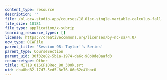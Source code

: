 ```yaml
---
content_type: resource
description: ''
file: /ol-ocw-studio-app/courses/18-01sc-single-variable-calculus-fall-2010/cba8bd8217d75ed58e7606e62e81bbc0_MIT18_01SCF10Rec_80_300k.vtt
file_size: 10181
file_type: application/x-subrip
learning_resource_types: []
license: https://creativecommons.org/licenses/by-nc-sa/4.0/
ocw_type: OCWFile
parent_title: 'Session 98: Taylor''s Series'
parent_type: CourseSection
parent_uid: 30f32e82-5b1a-1974-da6c-98b8de0aafd3
resourcetype: Other
title: MIT18_01SCF10Rec_80_300k.srt
uid: cba8bd82-17d7-5ed5-8e76-06e62e81bbc0
---
```

